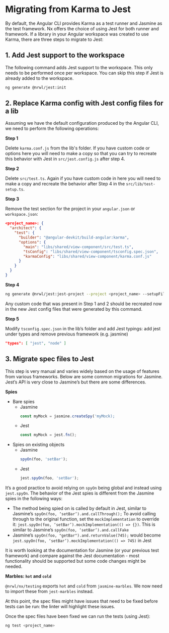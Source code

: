 # Migrating from Karma to Jest

By default, the Angular CLI provides Karma as a test runner and Jasmine as the test framework. Nx offers the choice of using Jest for both runner and framework. If a library in your Angular workspace was created to use Karma, there are three steps to migrate to Jest:

## 1. Add Jest support to the workspace

The following command adds Jest support to the workspace. This only needs to be performed once per workspace. You can skip this step if Jest is already added to the workspace.

```bash
ng generate @nrwl/jest:init
```

## 2. Replace Karma config with Jest config files for a lib

Assuming we have the default configuration produced by the Angular CLI, we need to perform the following operations:

**Step 1**

Delete `karma.conf.js` from the lib's folder. If you have custom code or options here you will need to make a copy so that you can try to recreate this behavior with Jest in `src/jest.config.js` after step 4.

**Step 2**

Delete `src/test.ts`. Again if you have custom code in here you will need to make a copy and recreate the behavior after Step 4 in the `src/lib/test-setup.ts`.

**Step 3**

Remove the test section for the project in your `angular.json` or `workspace.json`:

```json
<project_name>: {
  "architect": {
    "test": {
      "builder": "@angular-devkit/build-angular:karma",
      "options": {
        "main": "libs/shared/view-component/src/test.ts",
        "tsConfig": "libs/shared/view-component/tsconfig.spec.json",
        "karmaConfig": "libs/shared/view-component/karma.conf.js"
      }
    }
  }
}
```

**Step 4**

```bash
ng generate @nrwl/jest:jest-project --project <project_name> --setupFile=angular
```

Any custom code that was present in Step 1 and 2 should be recreated now in the new Jest config files that were generated by this command.

**Step 5**

Modify `tsconfig.spec.json` in the lib’s folder and add Jest typings: add jest under types and remove previous framework (e.g. jasmine)

```json
"types": [ "jest", "node" ]
```

## 3. Migrate spec files to Jest

This step is very manual and varies widely based on the usage of features from various frameworks. Below are some common migrations for Jasmine. Jest’s API is very close to Jasmine’s but there are some differences.

**Spies**

- Bare spies
  - Jasmine
    ```typescript
    const myMock = jasmine.createSpy('myMock);
    ```
  - Jest
    ```typescript
    const myMock = jest.fn();
    ```
- Spies on existing objects
  - Jasmine
    ```typescript
    spyOn(foo, 'setBar');
    ```
  - Jest
    ```typescript
    jest.spyOn(foo, 'setBar');
    ```

It’s a good practice to avoid relying on `spyOn` being global and instead using `jest.spyOn`. The behavior of the Jest spies is different from the Jasmine spies in the following ways:

- The method being spied on is called by default in Jest, similar to Jasmine’s `spyOn(foo, ‘setBar’).and.callThrough();` To avoid calling through to the original function, set the `mockImplementation` to override it: `jest.spyOn(foo, ‘setBar’).mockImplementation(() => {})`. This is similar to Jasmine’s `spyOn(foo, ‘setBar’).and.callFake`
- Jasmine’s `spyOn(foo, "getBar").and.returnValue(745);` would become `jest.spyOn(foo, ‘setBar’).mockImplementation(() => 745)` in Jest

It is worth looking at the documentation for Jasmine (or your previous test framework) and compare against the Jest documentation - most functionality should be supported but some code changes might be needed.

**Marbles: `hot` and `cold`**

`@nrwl/nx/testing` exports `hot` and `cold` from `jasmine-marbles`. We now need to import these from `jest-marbles` instead.

At this point, the spec files might have issues that need to be fixed before tests can be run: the linter will highlight these issues.

Once the spec files have been fixed we can run the tests (using Jest):

```bash
ng test <project_name>
```
